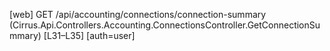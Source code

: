 [web] GET /api/accounting/connections/connection-summary  (Cirrus.Api.Controllers.Accounting.ConnectionsController.GetConnectionSummary)  [L31–L35] [auth=user]

